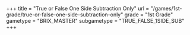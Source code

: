 +++
title = "True or False One Side Subtraction Only"
url = "/games/1st-grade/true-or-false-one-side-subtraction-only"
grade = "1st Grade"
gametype = "BRIX_MASTER"
subgametype = "TRUE_FALSE_1SIDE_SUB"
+++
